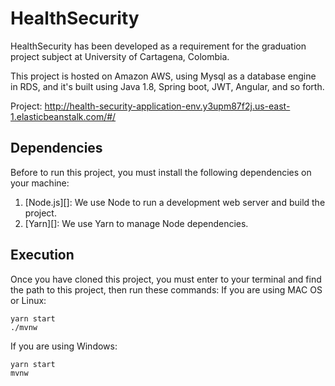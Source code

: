 # HealthSecurity
HealthSecurity has been developed as a requirement for the graduation project subject at University of Cartagena, Colombia.

This project is hosted on Amazon AWS, using Mysql as a database engine in RDS, and it's built using Java 1.8, Spring boot, JWT, Angular, and so forth.

Project: http://health-security-application-env.y3upm87f2j.us-east-1.elasticbeanstalk.com/#/

## Dependencies
Before to run this project, you must install the following dependencies on your machine:

1. [Node.js][]: We use Node to run a development web server and build the project.
2. [Yarn][]: We use Yarn to manage Node dependencies.

## Execution
Once you have cloned this project, you must enter to your terminal and find the path to this project, then run these commands:
If you are using MAC OS or Linux:

    yarn start
    ./mvnw

If you are using Windows:

    yarn start
    mvnw
    